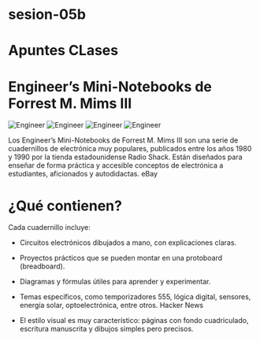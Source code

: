 # sesion-05b

# Apuntes CLases

# Engineer’s Mini-Notebooks de Forrest M. Mims III

![Engineer](https://tse1.mm.bing.net/th?id=OIP.QFCrGsOYTz4AUhmdFl8k4AHaJ4&w=474&h=474&c=7)
![Engineer](https://tse1.mm.bing.net/th?id=OIP.OqM1oMMAWuBDzSVe2aNazAHaJ4&w=474&h=474&c=7)
![Engineer](https://tse3.mm.bing.net/th?id=OIP.6Q9-PirLMI2v6-uZP1a9gAHaJ4&w=474&h=474&c=7)
![Engineer](https://tse1.mm.bing.net/th?id=OIP.85cwyebrLODzGYzTrlkKzgHaJP&w=474&h=474&c=7)

Los Engineer’s Mini-Notebooks de Forrest M. Mims III son una serie de cuadernillos de electrónica muy populares, publicados entre los años 1980 y 1990 por la tienda estadounidense Radio Shack. Están diseñados para enseñar de forma práctica y accesible conceptos de electrónica a estudiantes, aficionados y autodidactas.​
eBay

# ¿Qué contienen?

Cada cuadernillo incluye:​

- Circuitos electrónicos dibujados a mano, con explicaciones claras.

- Proyectos prácticos que se pueden montar en una protoboard (breadboard).

- Diagramas y fórmulas útiles para aprender y experimentar.

- Temas específicos, como temporizadores 555, lógica digital, sensores, energía solar, optoelectrónica, entre otros.​
Hacker News

- El estilo visual es muy característico: páginas con fondo cuadriculado, escritura manuscrita y dibujos simples pero precisos.

